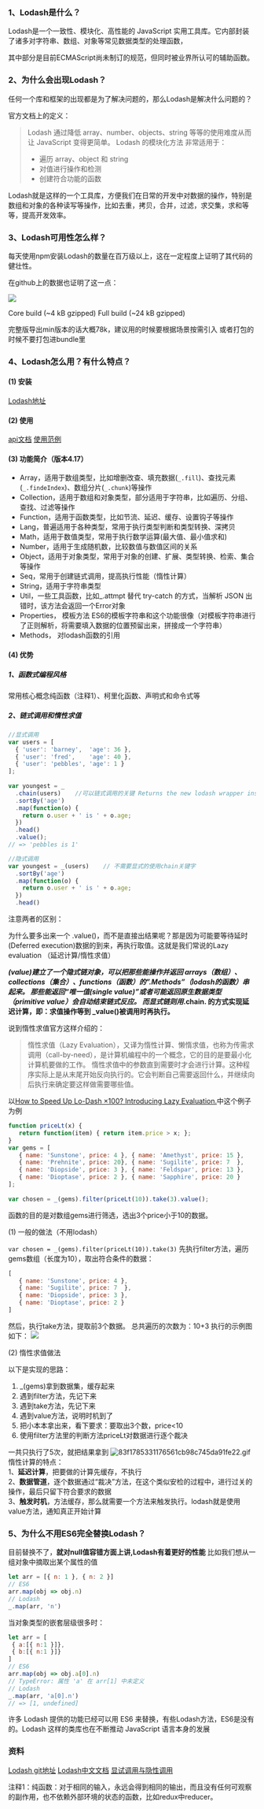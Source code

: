 >
### 1、Lodash是什么？ 
Lodash是一个一致性、模块化、高性能的 JavaScript 实用工具库。它内部封装了诸多对字符串、数组、对象等常见数据类型的处理函数，

其中部分是目前ECMAScript尚未制订的规范，但同时被业界所认可的辅助函数。

### 2、为什么会出现Lodash？
任何一个库和框架的出现都是为了解决问题的，那么Lodash是解决什么问题的？

官方文档上的定义：
>Lodash 通过降低 array、number、objects、string 等等的使用难度从而让 JavaScript 变得更简单。
Lodash 的模块化方法 非常适用于：
>
>* 遍历 array、object 和 string
>* 对值进行操作和检测
>* 创建符合功能的函数

Lodash就是这样的一个工具库，方便我们在日常的开发中对数据的操作，特别是数组和对象的各种读写等操作，比如去重，拷贝，合并，过滤，求交集，求和等等，提高开发效率。
### 3、Lodash可用性怎么样？
每天使用npm安装Lodash的数量在百万级以上，这在一定程度上证明了其代码的健壮性。

在github上的数据也证明了这一点：

![](https://user-gold-cdn.xitu.io/2018/12/14/167ab68ff19d98b9?w=1462&h=142&f=png&s=62465)

Core build (~4 kB gzipped)
Full build (~24 kB gzipped)

完整版导出min版本的话大概78k，建议用的时候要根据场景按需引入 或者打包的时候不要打包进bundle里

### 4、Lodash怎么用？有什么特点？
#### (1) 安装
[Lodash地址](https://github.com/lodash/lodash) 
#### (2) 使用
[api文档](https://www.lodashjs.com/docs/4.17.5.html)
[使用范例](https://www.css88.com/archives/6275)
#### (3) 功能简介（版本4.17）
* Array，适用于数组类型，比如增删改查、填充数据(`_.fill`)、查找元素(`_.findeIndex`)、数组分片(`_.chunk`)等操作
* Collection，适用于数组和对象类型，部分适用于字符串，比如遍历、分组、查找、过滤等操作
* Function，适用于函数类型，比如节流、延迟、缓存、设置钩子等操作
* Lang，普遍适用于各种类型，常用于执行类型判断和类型转换、深拷贝
* Math，适用于数值类型，常用于执行数学运算(最大值、最小值求和)
* Number，适用于生成随机数，比较数值与数值区间的关系
* Object，适用于对象类型，常用于对象的创建、扩展、类型转换、检索、集合等操作
* Seq，常用于创建链式调用，提高执行性能（惰性计算）
* String，适用于字符串类型
* Util，一些工具函数，比如_.attmpt 替代 try-catch 的方式，当解析 JSON 出错时，该方法会返回一个Error对象
* Properties， 模板方法 ES6的模板字符串和这个功能很像（对模板字符串进行了正则解析，将需要填入数据的位置预留出来，拼接成一个字符串）
* Methods， 对lodash函数的引用
#### (4) 优势
##### 1、函数式编程风格
常用核心概念纯函数（注释1）、柯里化函数、声明式和命令式等
##### 2、链式调用和惰性求值

```javascript
//显式调用
var users = [
  { 'user': 'barney',  'age': 36 },
  { 'user': 'fred',    'age': 40 },
  { 'user': 'pebbles', 'age': 1 }
];
 
var youngest = _
  .chain(users)    //可以链式调用的关键 Returns the new lodash wrapper instance. 
  .sortBy('age')
  .map(function(o) {
    return o.user + ' is ' + o.age;
  })
  .head()
  .value();
// => 'pebbles is 1'
```
```javascript
//隐式调用
var youngest = _(users)    // 不需要显式的使用chain关键字
  .sortBy('age')
  .map(function(o) {
    return o.user + ' is ' + o.age;
  })
  .head()
```
注意两者的区别：

为什么要多出来一个 .value()，而不是直接出结果呢？那是因为可能要等待延时(Deferred execution)数据的到来，再执行取值。这就是我们常说的Lazy evaluation （延迟计算/惰性求值）

**_(value)建立了一个隐式链对象，可以把那些能操作并返回 arrays（数组）、collections（集合）、functions（函数）的”.Methods”（lodash的函数）串起来。 那些能返回“唯一值(single value)”或者可能返回原生数据类型（primitive value）会自动结束链式反应。 
而显式链则用_.chain. 的方式实现延迟计算，即：求值操作等到 _value()被调用时再执行。**

说到惰性求值官方这样介绍的：

>惰性求值（Lazy Evaluation），又译为惰性计算、懒惰求值，也称为传需求调用（call-by-need），是计算机编程中的一个概念，它的目的是要最小化计算机要做的工作。
惰性求值中的参数直到需要时才会进行计算。这种程序实际上是从末尾开始反向执行的。它会判断自己需要返回什么，并继续向后执行来确定要这样做需要哪些值。

以[How to Speed Up Lo-Dash ×100? Introducing Lazy Evaluation.](http://filimanjaro.com/blog/2014/introducing-lazy-evaluation/)中这个例子为例
```javascript
function priceLt(x) {
   return function(item) { return item.price > x; };
}
var gems = [
   { name: 'Sunstone', price: 4 }, { name: 'Amethyst', price: 15 },
   { name: 'Prehnite', price: 20}, { name: 'Sugilite', price: 7  },
   { name: 'Diopside', price: 3 }, { name: 'Feldspar', price: 13 },
   { name: 'Dioptase', price: 2 }, { name: 'Sapphire', price: 20 }
];
 
var chosen = _(gems).filter(priceLt(10)).take(3).value();
```
函数的目的是对数组gems进行筛选，选出3个price小于10的数据。

(1) 一般的做法（不用lodash）

`var chosen = _(gems).filter(priceLt(10)).take(3)`
先执行filter方法，遍历gems数组（长度为10），取出符合条件的数据：
```javascript
[
   { name: 'Sunstone', price: 4 },
   { name: 'Sugilite', price: 7  },
   { name: 'Diopside', price: 3 },
   { name: 'Dioptase', price: 2 }
]
```
然后，执行take方法，提取前3个数据。
总共遍历的次数为：10+3
执行的示例图如下：
![](https://user-gold-cdn.xitu.io/2018/12/14/167ab6ab429f096a?w=400&h=280&f=gif&s=702809)

(2) 惰性求值做法

以下是实现的思路：

1. _(gems)拿到数据集，缓存起来
2. 遇到filter方法，先记下来
3. 遇到take方法，先记下来
4. 遇到value方法，说明时机到了
5. 把小本本拿出来，看下要求：要取出3个数，price<10
6. 使用filter方法里的判断方法priceLt对数据进行逐个裁决

一共只执行了5次，就把结果拿到
![83f1785331176561cb98c745da91fe22.gif](https://user-gold-cdn.xitu.io/2018/12/14/167ab6b08706d384?w=400&h=280&f=gif&s=391224)
惰性计算的特点：<br>
1、**延迟计算**，把要做的计算先缓存，不执行 <br>
2、**数据管道**，逐个数据通过“裁决”方法，在这个类似安检的过程中，进行过关的操作，最后只留下符合要求的数据<br>
3、**触发时机**，方法缓存，那么就需要一个方法来触发执行。lodash就是使用value方法，通知真正开始计算<br>
### 5、为什么不用ES6完全替换Lodash？
目前替换不了，**就对null值容错方面上讲,Lodash有着更好的性能**
比如我们想从一组对象中摘取出某个属性的值
```javascript
let arr = [{ n: 1 }, { n: 2 }]
// ES6
arr.map(obj => obj.n)
// Lodash
_.map(arr, 'n')
```
当对象类型的嵌套层级很多时：
```javascript
let arr = [
 { a:[{ n:1 }]},
 { b:[{ n:1 }]}
]
// ES6
arr.map(obj => obj.a[0].n) 
// TypeError: 属性 'a' 在 arr[1] 中未定义
// Lodash
_.map(arr, 'a[0].n') 
// => [1, undefined]
```
许多 Lodash 提供的功能已经可以用 ES6 来替换，有些Lodash方法，ES6是没有的。Lodash 这样的类库也在不断推动 JavaScript 语言本身的发展


### 资料
[Lodash git地址](https://github.com/lodash/lodash)
[Lodash中文文档](https://www.lodashjs.com/)
[显试调用与隐性调用](https://blog.csdn.net/baidu_31333625/article/details/73188243)

注释1：纯函数：对于相同的输入，永远会得到相同的输出，而且没有任何可观察的副作用，也不依赖外部环境的状态的函数，比如redux中reducer。
